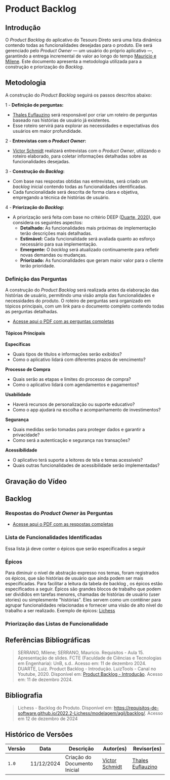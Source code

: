 # Product Backlog
## Introdução  

O *Product Backlog* do aplicativo do Tesouro Direto será uma lista dinâmica contendo todas as funcionalidades desejadas para o produto. Ele será gerenciado pelo *Product Owner* — um usuário do próprio aplicativo —, garantindo a entrega incremental de valor ao longo do tempo [Mauricio e Milene](#REF1). Este documento apresenta a metodologia utilizada para a construção e priorização do *Backlog*.  

## Metodologia  

A construção do *Product Backlog* seguirá os passos descritos abaixo:  

1 - **Definição de perguntas:**  

   - [Thales Euflauzino](https://github.com/thaleseuflauzino) será responsável por criar um roteiro de perguntas baseado nas histórias de usuário já existentes. 
   - Esse roteiro servirá para explorar as necessidades e expectativas dos usuários em maior profundidade.  

2 - **Entrevistas com o *Product Owner*:**  

   - [Víctor Schmidt](https://github.com/moonshinerd) realizará entrevistas com o *Product Owner*, utilizando o roteiro elaborado, para coletar informações detalhadas sobre as funcionalidades desejadas.  

3 - **Construção do *Backlog*:**  

   - Com base nas respostas obtidas nas entrevistas, será criado um *backlog* inicial contendo todas as funcionalidades identificadas.  
   - Cada funcionalidade será descrita de forma clara e objetiva, empregando a técnica de histórias de usuário.  

4 - **Priorização do *Backlog*:**  

   - A priorização será feita com base no critério DEEP ([Duarte, 2020](#REF2)), que considera os seguintes aspectos:  
     - **Detalhado:** As funcionalidades mais próximas de implementação terão descrições mais detalhadas.  
     - **Estimável:** Cada funcionalidade será avaliada quanto ao esforço necessário para sua implementação.  
     - **Emergente:** O *backlog* será atualizado continuamente para refletir novas demandas ou mudanças.  
     - **Priorizado:** As funcionalidades que geram maior valor para o cliente terão prioridade.  

### Definição das Perguntas  

A construção do *Product Backlog* será realizada antes da elaboração das histórias de usuário, permitindo uma visão ampla das funcionalidades e necessidades do produto. O roteiro de perguntas será organizado em tópicos principais, com um link para o documento completo contendo todas as perguntas detalhadas.  

- [Acesse aqui o PDF com as perguntas completas](../assets/modelagem/backlog/Perguntas%20BACKLOG.pdf)  

#### Tópicos Principais  

**Específicas** 

   - Quais tipos de títulos e informações serão exibidos?  
   - Como o aplicativo lidará com diferentes prazos de vencimento?  

**Processo de Compra**  

   - Quais serão as etapas e limites do processo de compra?  
   - Como o aplicativo lidará com agendamentos e pagamentos?  

**Usabilidade**  

   - Haverá recursos de personalização ou suporte educativo?  
   - Como o app ajudará na escolha e acompanhamento de investimentos?  

**Segurança**  

   - Quais medidas serão tomadas para proteger dados e garantir a privacidade?  
   - Como será a autenticação e segurança nas transações?  

**Acessibilidade**  

* O aplicativo terá suporte a leitores de tela e temas acessíveis?  
* Quais outras funcionalidades de acessibilidade serão implementadas?  

## Gravação do Vídeo

## Backlog
### Respostas do _Product Owner_ às Perguntas
- [Acesse aqui o PDF com as respostas completas](../assets/modelagem/backlog/Respostas%20BACKLOG.pdf)  

### Lista de Funcionalidades Identificadas
Essa lista já deve conter o épicos que serão especificados a seguir

### Épicos
Para diminuir o nível de abstração expresso nos temas, foram registrados os épicos, que são histórias de usuário que ainda podem ser mais especificadas. Para facilitar a leitura da tabela de backlog , os épicos estão especificados a seguir.
Épicos são grandes blocos de trabalho que podem ser divididos em tarefas menores, chamadas de histórias de usuário (user stories) ou simplesmente "histórias". Eles servem como um contêiner para agrupar funcionalidades relacionadas e fornecer uma visão de alto nível do trabalho a ser realizado.
Exemplo de épicos: [Lichess](https://requisitos-de-software.github.io/2022.2-Lichess/modelagem/agil/backlog/)

### Priorização das Listas de Funcionalidade

## Referências Bibliográficas
> <a id="#REF1"></a>SERRANO, Milene; SERRANO, Mauricio. Requisitos - Aula 15. Apresentação de slides. FCTE (Faculdade de Ciências e Tecnologias em Engenharia): UnB, s.d.. Acesso em: 11 de dezembro 2024.
> <a id="#REF2"></a> DUARTE, Luiz. Product Backlog - Introdução. LuizTools - Canal no Youtube, 2020. Disponível em: [Product Backlog - Introdução](https://www.youtube.com/watch?v=z4ubaBwjCsU). Acesso em: 11 de dezembro 2024.

## Bibliografia
> Lichess - Backlog do Produto. Disponível em: <https://requisitos-de-software.github.io/2022.2-Lichess/modelagem/agil/backlog/>. Acesso em 12 de dezembro de 2024

## Histórico de Versões

| Versão | Data       | Descrição                                    | Autor(es)                                        | Revisor(es)                                      |
| ------ | ---------- | -------------------------------------------- | ------------------------------------------------ | ------------------------------------------------ |
| `1.0`  | 11/12/2024 | Criação do Documento Inicial                       | [Víctor Schmidt](https://github.com/moonshinerd) | [Thales Euflauzino](https://github.com/thaleseuflauzino) |